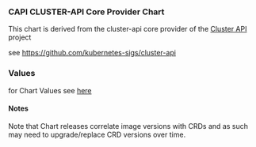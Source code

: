 ### CAPI CLUSTER-API Core Provider Chart

This chart is derived from the cluster-api core provider of the [Cluster API](https://cluster-api.sigs.k8s.io) project 

see https://github.com/kubernetes-sigs/cluster-api

### Values
for Chart Values see [here](charts/capi/README.md)

#### Notes

Note that Chart releases correlate image versions with CRDs and as such may need to upgrade/replace CRD versions over time.
